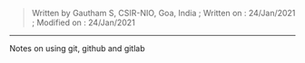 > Written by Gautham S, CSIR-NIO, Goa, India ;
> Written on : 24/Jan/2021 ; 
> Modified on : 24/Jan/2021
___

Notes on using git, github and gitlab
